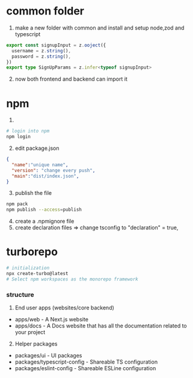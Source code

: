 # common folder
1. make a new folder with common and install and setup node,zod and typescript
```ts
export const signupInput = z.ooject({
  username = z.string(),
  password = z.string(),
})
export type SignUpParams = z.infer<typeof signupInput>
```
2. now both frontend and backend can import it
# npm
1.
```bash
# login into npm
npm login
```
2. edit package.json
```json
{
  "name":"unique name",
  "version": "change every push",
  "main":"dist/index.json",
}
```
3. publish the file
```bash
npm pack
npm publish --access=publish
```
4. create a .npmignore file
5. create declaration files => change tsconfig to "declaration" = true,
# turborepo
```bash
# initialization
npx create-turbo@latest
# Select npm workspaces as the monorepo framework
```
### structure
1. End user apps (websites/core backend)
  - apps/web - A Next.js website
  - apps/docs - A Docs website that has all the documentation related to your project
2. Helper packages
  - packages/ui - UI packages
  - packages/typescript-config - Shareable TS configuration
  - packages/eslint-config - Shareable ESLine configuration
